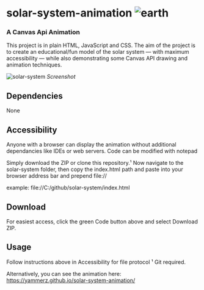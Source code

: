 # solar-system-animation ![earth](https://user-images.githubusercontent.com/6293708/184466648-2efb6d4c-17a6-45a8-8538-30a63bba3a5c.png)

### A Canvas Api Animation

This project is in plain HTML, JavaScript and CSS. The aim of the project is to create an educational/fun model of the solar system — with maximum accessibility — while also demonstrating some Canvas API drawing and animation techniques.

![solar-system](https://user-images.githubusercontent.com/6293708/184466986-a9430544-76be-4105-a32e-f9deef9157ce.png)
*Screenshot*

## Dependencies

None

## Accessibility

Anyone with a browser can display the animation without additional dependancies like IDEs or web servers. Code can be modified with notepad

Simply download the ZIP or clone this repository.&#xB9; Now navigate to the solar-system folder, then copy the index.html path and paste into your browser address bar and prepend file://

example: file://C:/github/solar-system/index.html

## Download

For easiest access, click the green Code button above and select Download ZIP.

## Usage

Follow instructions above in Accessibility for file protocol
&#xB9; Git required.

Alternatively, you can see the animation here: https://yammerz.github.io/solar-system-animation/

